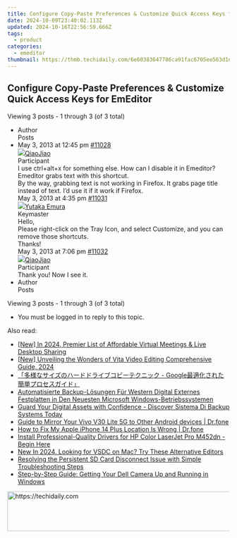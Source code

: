 ```yaml
---
title: Configure Copy-Paste Preferences & Customize Quick Access Keys for EmEditor
date: 2024-10-09T23:40:02.113Z
updated: 2024-10-16T22:56:59.666Z
tags:
  - product
categories:
  - emeditor
thumbnail: https://thmb.techidaily.com/6e60383647786ca91fac6705ee563d1d14735cbfcbf29cef2bea0822024a08e1.jpg
---
```


## Configure Copy-Paste Preferences & Customize Quick Access Keys for EmEditor

Viewing 3 posts - 1 through 3 (of 3 total)

* Author  
Posts
* May 3, 2013 at 12:45 pm [#11028](https://tools.techidaily.com/emeditor/products/)  
[![](https://secure.gravatar.com/avatar/e4b3430962364a05c69af317cc2183cf?s=80&d=identicon&r=g)QiaoJiao](https://www.emeditor.com/forums/users/QiaoJiao/ "View QiaoJiao's profile")  
Participant  
I use ctrl+alt+x for something else. How can I disable it in Emeditor? Emeditor grabs text with this shortcut.  
 By the way, grabbing text is not working in Firefox. It grabs page title instead of text. I’d use it if it work if Firefox.  
May 3, 2013 at 4:35 pm [#11031](https://tools.techidaily.com/emeditor/products/)  
[![](https://secure.gravatar.com/avatar/a0a6377144ed3636f985d87303f65ed2?s=80&d=identicon&r=g)Yutaka Emura](https://www.emeditor.com/forums/users/yemura/ "View Yutaka Emura's profile")  
Keymaster  
Hello,  
 Please right-click on the Tray Icon, and select Customize, and you can remove those shortcuts.  
 Thanks!  
May 3, 2013 at 7:06 pm [#11032](https://tools.techidaily.com/emeditor/products/)  
[![](https://secure.gravatar.com/avatar/e4b3430962364a05c69af317cc2183cf?s=80&d=identicon&r=g)QiaoJiao](https://www.emeditor.com/forums/users/QiaoJiao/ "View QiaoJiao's profile")  
Participant  
Thank you! Now I see it.
* Author  
Posts

Viewing 3 posts - 1 through 3 (of 3 total)

* You must be logged in to reply to this topic.

<ins class="adsbygoogle"
     style="display:block"
     data-ad-format="autorelaxed"
     data-ad-client="ca-pub-7571918770474297"
     data-ad-slot="1223367746"></ins>

<ins class="adsbygoogle"
     style="display:block"
     data-ad-client="ca-pub-7571918770474297"
     data-ad-slot="8358498916"
     data-ad-format="auto"
     data-full-width-responsive="true"></ins>

<span class="atpl-alsoreadstyle">Also read:</span>
<div><ul>
<li><a href="https://visual-screen-recording.techidaily.com/new-in-2024-premier-list-of-affordable-virtual-meetings-and-live-desktop-sharing/"><u>[New] In 2024, Premier List of Affordable Virtual Meetings & Live Desktop Sharing</u></a></li>
<li><a href="https://fox-blue.techidaily.com/new-unveiling-the-wonders-of-vita-video-editing-comprehensive-guide-2024/"><u>[New] Unveiling the Wonders of Vita Video Editing Comprehensive Guide, 2024</u></a></li>
<li><a href="https://win-excellent.techidaily.com/1728496913887-google/"><u>「多様なサイズのハードドライブコピーテクニック - Google最適化された簡単プロセスガイド」</u></a></li>
<li><a href="https://win-excellent.techidaily.com/automatisierte-backup-losungen-fur-western-digital-externes-festplatten-in-den-neuesten-microsoft-windows-betriebssystemen/"><u>Automatisierte Backup-Lösungen Für Western Digital Externes Festplatten in Den Neuesten Microsoft Windows-Betriebssystemen</u></a></li>
<li><a href="https://win-excellent.techidaily.com/guard-your-digital-assets-with-confidence-discover-sistema-di-backup-systems-today/"><u>Guard Your Digital Assets with Confidence - Discover Sistema Di Backup Systems Today</u></a></li>
<li><a href="https://screen-mirror.techidaily.com/guide-to-mirror-your-vivo-v30-lite-5g-to-other-android-devices-drfone-by-drfone-android/"><u>Guide to Mirror Your Vivo V30 Lite 5G to Other Android devices | Dr.fone</u></a></li>
<li><a href="https://fake-location.techidaily.com/how-to-fix-my-apple-iphone-14-plus-location-is-wrong-drfone-by-drfone-virtual-ios/"><u>How to Fix My Apple iPhone 14 Plus Location Is Wrong | Dr.fone</u></a></li>
<li><a href="https://win-amazing.techidaily.com/install-professional-quality-drivers-for-hp-color-laserjet-pro-m452dn-begin-here/"><u>Install Professional-Quality Drivers for HP Color LaserJet Pro M452dn - Begin Here</u></a></li>
<li><a href="https://video-content-creator.techidaily.com/new-in-2024-looking-for-vsdc-on-mac-try-these-alternative-editors/"><u>New In 2024, Looking for VSDC on Mac? Try These Alternative Editors</u></a></li>
<li><a href="https://win-excellent.techidaily.com/resolving-the-persistent-sd-card-disconnect-issue-with-simple-troubleshooting-steps/"><u>Resolving the Persistent SD Card Disconnect Issue with Simple Troubleshooting Steps</u></a></li>
<li><a href="https://common-error.techidaily.com/step-by-step-guide-getting-your-dell-camera-up-and-running-in-windows/"><u>Step-by-Step Guide: Getting Your Dell Camera Up and Running in Windows</u></a></li>
</ul></div>

<!-- affiliate ads begin -->
<a href="https://appsumo.8odi.net/c/5597632/2094415/7443" target="_top" id="2094415">
  <img src="//a.impactradius-go.com/display-ad/7443-2094415" border="0" alt="https://techidaily.com" width="728" height="90"/>
</a>
<img height="0" width="0" src="https://appsumo.8odi.net/i/5597632/2094415/7443" style="position:absolute;visibility:hidden;" border="0" />
<!-- affiliate ads end -->

